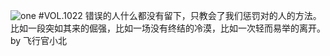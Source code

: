 ![one](http://image.wufazhuce.com/FktpEEd03-K9896eEPFEt7b2c4fI)
#VOL.1022
错误的人什么都没有留下，只教会了我们惩罚对的人的方法。比如一段突如其来的倔强，比如一场没有终结的冷漠，比如一次轻而易举的离开。 by 飞行官小北
